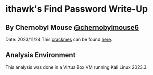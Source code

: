 # ithawk's Find Password Write-Up

## By Chernobyl Mouse [@chernobylmouse6](https://twitter.com/chernobylmouse6)

Date: 2023/11/24
This [crackmes](https://crackmes.one) can be found [here](https://crackmes.one/crackme/6513567328b5870bef263329).

## Analysis Environment

This analysis was done in a VirtualBox VM running Kali Linux  2023.3.  

